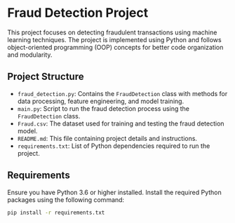 # Fraud Detection Project

This project focuses on detecting fraudulent transactions using machine learning techniques. The project is implemented using Python and follows object-oriented programming (OOP) concepts for better code organization and modularity.

## Project Structure

- `fraud_detection.py`: Contains the `FraudDetection` class with methods for data processing, feature engineering, and model training.
- `main.py`: Script to run the fraud detection process using the `FraudDetection` class.
- `Fraud.csv`: The dataset used for training and testing the fraud detection model.
- `README.md`: This file containing project details and instructions.
- `requirements.txt`: List of Python dependencies required to run the project.

## Requirements

Ensure you have Python 3.6 or higher installed. Install the required Python packages using the following command:

```bash
pip install -r requirements.txt
